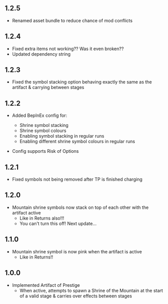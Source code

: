 ## 1.2.5

- Renamed asset bundle to reduce chance of mod conflicts

## 1.2.4

- Fixed extra items not working?? Was it even broken??
- Updated dependency string

## 1.2.3

- Fixed the symbol stacking option behaving exactly the same as the artifact & carrying between stages

## 1.2.2

- Added BepInEx config for:
  - Shrine symbol stacking
  - Shrine symbol colours
  - Enabling symbol stacking in regular runs
  - Enabling different shrine symbol colours in regular runs

- Config supports Risk of Options

## 1.2.1

- Fixed symbols not being removed after TP is finished charging

## 1.2.0

- Mountain shrine symbols now stack on top of each other with the artifact active
  - Like in Returns also!!!
  - You can't turn this off! Next update...

## 1.1.0

- Mountain shrine symbol is now pink when the artifact is active
  - Like in Returns!!

## 1.0.0

- Implemented Artifact of Prestige
  - When active, attempts to spawn a Shrine of the Mountain at the start of a valid stage & carries over effects between stages
